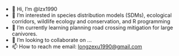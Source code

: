 - 👋 Hi, I’m @lzx1990
- 👀 I’m interested in species distribution models (SDMs), ecological corridors, wildlife ecology and conservation, and R programming
- 🌱 I’m currently learning planning road crossing mitigation for large canivores.
- 💞️ I’m looking to collaborate on ...
- 📫 How to reach me email: longzexu1990@gmail.com

<!---
lzx1990/lzx1990 is a ✨ special ✨ repository because its `README.md` (this file) appears on your GitHub profile.
You can click the Preview link to take a look at your changes.
--->
